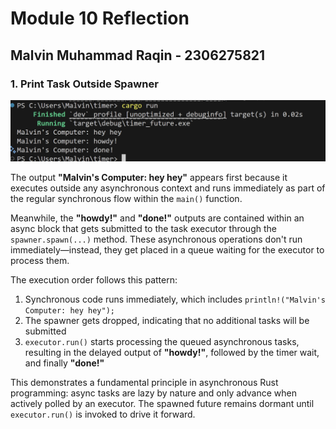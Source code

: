 # Module 10 Reflection
## Malvin Muhammad Raqin - 2306275821

### 1. Print Task Outside Spawner
![alt text](image.png)

The output **"Malvin's Computer: hey hey"** appears first because it executes outside any asynchronous context and runs immediately as part of the regular synchronous flow within the `main()` function.

Meanwhile, the **"howdy!"** and **"done!"** outputs are contained within an async block that gets submitted to the task executor through the `spawner.spawn(...)` method. These asynchronous operations don't run immediately—instead, they get placed in a queue waiting for the executor to process them.

The execution order follows this pattern:
1. Synchronous code runs immediately, which includes `println!("Malvin's Computer: hey hey");`
2. The spawner gets dropped, indicating that no additional tasks will be submitted
3. `executor.run()` starts processing the queued asynchronous tasks, resulting in the delayed output of **"howdy!"**, followed by the timer wait, and finally **"done!"**

This demonstrates a fundamental principle in asynchronous Rust programming: async tasks are lazy by nature and only advance when actively polled by an executor. The spawned future remains dormant until `executor.run()` is invoked to drive it forward.